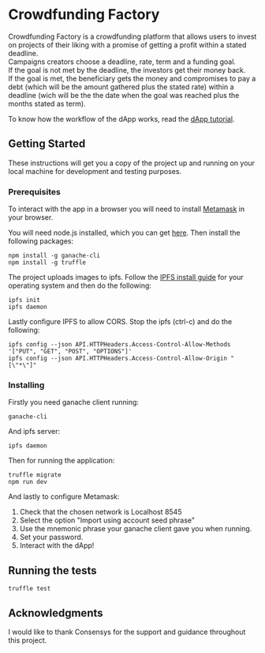 # Crowdfunding Factory

Crowdfunding Factory is a crowdfunding platform that allows users to invest on projects of their liking with a promise of
getting a profit within a stated deadline.<br>
Campaigns creators choose a deadline, rate, term and a funding goal. <br>
If the goal is not met by the deadline, the investors get their money back.<br>
If the goal is met, the beneficiary gets the money and compromises to pay a debt (which will be the amount gathered plus the stated rate)
within a deadline (wich will be the the date when the goal was reached plus the months stated as term). 

To know how the workflow of the dApp works, read the [dApp tutorial](https://github.com/anitoledo/CrowfundingFactory/blob/master/tutorial.md).

## Getting Started

These instructions will get you a copy of the project up and running on your local machine for development and testing purposes.

### Prerequisites

To interact with the app in a browser you will need to install [Metamask](https://metamask.io/) in your browser.

You will need node.js installed, which you can get [here](https://nodejs.org/es/). Then install the following packages:

```
npm install -g ganache-cli
npm install -g truffle
```

The project uploads images to ipfs. Follow the [IPFS install guide](https://ipfs.io/docs/install/) for your operating 
system and then do the following:

```
ipfs init
ipfs daemon
```

Lastly configure IPFS to allow CORS. Stop the ipfs (ctrl-c) and do the following:

```
ipfs config --json API.HTTPHeaders.Access-Control-Allow-Methods '["PUT", "GET", "POST", "OPTIONS"]'
ipfs config --json API.HTTPHeaders.Access-Control-Allow-Origin "[\"*\"]"
```

### Installing

Firstly you need ganache client running:

```
ganache-cli
```

And ipfs server:

```
ipfs daemon
```

Then for running the application:

```
truffle migrate
npm run dev
```

And lastly to configure Metamask:

1. Check that the chosen network is Localhost 8545
2. Select the option "Import using account seed phrase"
3. Use the mnemonic phrase your ganache client gave you when running.
4. Set your password.
5. Interact with the dApp!

## Running the tests

```
truffle test
```

## Acknowledgments

I would like to thank Consensys for the support and guidance throughout this project.
